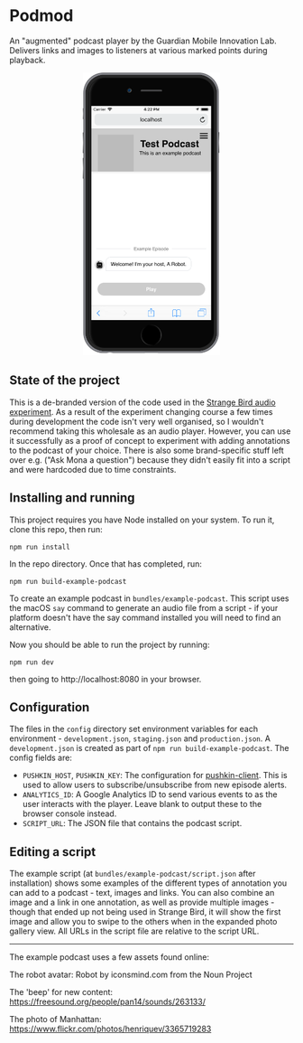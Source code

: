 # Podmod

An "augmented" podcast player by the Guardian Mobile Innovation Lab. Delivers links and images to listeners at various marked points during playback.

<div style='text-align: center'><img src='readme-img.png' height='500'/></div>

## State of the project

This is a de-branded version of the code used in the [Strange Bird audio experiment](https://www.theguardian.com/strangebird). As a result of the experiment changing course a few times during development the code isn't very well organised, so I wouldn't recommend taking this wholesale as an audio player. However, you can use it successfully as a proof of concept to experiment with adding annotations to the podcast of your choice. There is also some brand-specific stuff left over e.g. ("Ask Mona a question") because they didn't easily fit into a script and were hardcoded due to time constraints.

## Installing and running

This project requires you have Node installed on your system. To run it, clone this repo, then run:

    npm run install

In the repo directory. Once that has completed, run:

    npm run build-example-podcast

To create an example podcast in `bundles/example-podcast`. This script uses the macOS `say` command to generate an audio file from a script - if your platform doesn't have the say command installed you will need to find an alternative.

Now you should be able to run the project by running:

    npm run dev

then going to http://localhost:8080 in your browser.

## Configuration

The files in the `config` directory set environment variables for each environment - `development.json`, `staging.json` and `production.json`. A `development.json` is created as part of `npm run build-example-podcast`. The config fields are:

* `PUSHKIN_HOST`, `PUSHKIN_KEY`: The configuration for [pushkin-client](https://github.com/gdnmobilelab/pushkin-client). This is used to allow users to subscribe/unsubscribe from new episode alerts.
* `ANALYTICS_ID`: A Google Analytics ID to send various events to as the user interacts with the player. Leave blank to output these to the browser console instead.
* `SCRIPT_URL`: The JSON file that contains the podcast script.

## Editing a script

The example script (at `bundles/example-podcast/script.json` after installation) shows some examples of the different types of annotation you can add to a podcast - text, images and links. You can also combine an image and a link in one annotation, as well as provide multiple images - though that ended up not being used in Strange Bird, it will show the first image and allow you to swipe to the others when in the expanded photo gallery view. All URLs in the script file are relative to the script URL.

---

The example podcast uses a few assets found online:

The robot avatar: Robot by iconsmind.com from the Noun Project

The 'beep' for new content: https://freesound.org/people/pan14/sounds/263133/

The photo of Manhattan: https://www.flickr.com/photos/henriquev/3365719283
